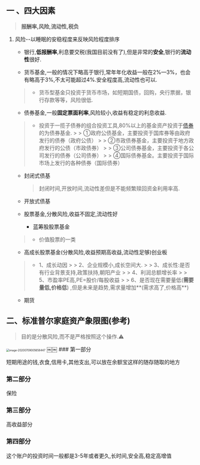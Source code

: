 ## 一 、四大因素

> **报酬率,风险,流动性,税负**

1. 风险--以睡眠的安稳程度来反映风险程度排序

   - 银行,**低报酬率**,利息要交税(我国目前没有了),但是非常的**安全**,银行的**流动性**很好.

   - 货币基金,一般的情况下略高于银行,常年年化收益一般在2%—3%，也会有略高于3%,不太可能超过4%.安全程度高,流动性也可以.

	>  - 货币型基金只投资于货币市场，如短期国债，回购，央行票据，银行存款等等，风险很低.

   - 债券基金,一般**固定票面利率**,风险较小,收益有稳定的利息收益.

	>  - 投资于一揽子债券的组合投资工具,80%以上的基金资产投资于[债券][1]的为债券基金.
	   >
	   > ①政府公债基金，主要投资于国库券等由政府发行的债券（政府公债）
	   >
	   > ②市政债券基金，主要投资于地方政府发行的公债（市政债券）
	   >
	   > ③公司债券基金，主要投资于各公司发行的债券（公司债券）
	   >
	   > ④国际债券基金。主要投资于国际市场上发行的各种债券（国际债券）

	 - 封闭式债基

	   > 封闭时间,开放时间,流动性差但是不能频繁赎回资金利用率高.

	 - 开放式债基

   - 股票基金,分散风险,收益不固定,流动性好

	 - 蓝筹股股票基金

	>    - 价值股票的一类

	 - 高成长股票基金(分散风险,收益预期高收益,流动性足够)创业板

	>    - 1、成长动因
		 >
		 > 2、企业规模小,成长空间大.
		 >
		 > 3、成长性:是否有行业背景支持,政策扶持,朝阳产业
		 >
		 > 4、利润总额增长率
		 >
		 > 5、市盈率PE高,PE=股价/每股收益
		 >
		 > 6、是否现在需要量低(**需要量低,价格低**) ,但是未来是趋势,需求量增加**(需求高了,价格高**)

   - 期货


## 二、标准普尔家庭资产象限图(参考)

> 目的是分散风险,而不是严格按照这个操作.⚠️

<img src="https://tva1.sinaimg.cn/large/007S8ZIlly1ggkqtipz8vj30wm0rsqln.jpg" alt="image-20200709005658447" style="zoom: 50%;" />
￼￼
### 第一部分

短期用途的钱,衣食,信用卡,其他支出,可以放在余额宝这样的随存随取的地方

### 第二部分

保险

### 第三部分

高收益部分

### 第四部分

这个账户的投资时间一般都是3-5年或者更久,长时间,安全高,稳定高增值









  

  


[1]:	https://wiki.mbalib.com/wiki/%E5%80%BA%E5%88%B8